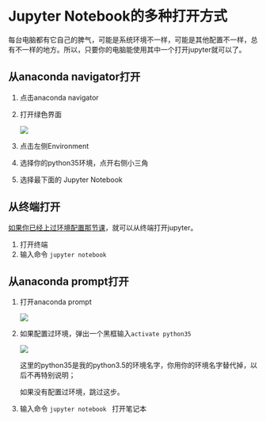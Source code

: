# Jupyter Notebook的多种打开方式

每台电脑都有它自己的脾气，可能是系统环境不一样，可能是其他配置不一样，总有不一样的地方。所以，只要你的电脑能使用其中一个打开jupyter就可以了。

## 从anaconda navigator打开

1. 点击anaconda navigator

2. 打开绿色界面

   ![](https://github.com/YZHANG1270/Girls-In-AI/blob/master/others/pics/ml_day1/010.jpg?raw=true)

3. 点击左侧Environment

4. 选择你的python35环境，点开右侧小三角

5. 选择最下面的 Jupyter Notebook



## 从终端打开

[如果你已经上过环境配置那节课](https://github.com/YZHANG1270/Girls-In-AI/tree/master/machine_learning_diary/day-2)，就可以从终端打开jupyter。

1. 打开终端
2. 输入命令 ```jupyter notebook ```



## 从anaconda prompt打开

1. 打开anaconda prompt

   ![](https://github.com/YZHANG1270/Girls-In-AI/blob/master/others/pics/ml_day2/002.jpg?raw=true)

2. 如果配置过环境，弹出一个黑框输入```activate python35 ```

   ![](https://github.com/YZHANG1270/Girls-In-AI/blob/master/others/pics/ml_day2/008.png?raw=true)

   这里的python35是我的python3.5的环境名字，你用你的环境名字替代掉，以后不再特别说明；

   如果没有配置过环境，跳过这步。

3. 输入命令 ```jupyter notebook ``` 打开笔记本

